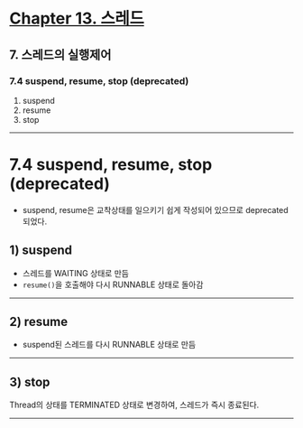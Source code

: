 # <a href = "../README.md" target="_blank">Chapter 13. 스레드</a>
## 7. 스레드의 실행제어
### 7.4 suspend, resume, stop (deprecated)
1) suspend
2) resume
3) stop

---

# 7.4 suspend, resume, stop (deprecated)
- suspend, resume은 교착상태를 일으키기 쉽게 작성되어 있으므로 deprecated 되었다.

## 1) suspend
- 스레드를 WAITING 상태로 만듬
- `resume()`을 호출해야 다시 RUNNABLE 상태로 돌아감

---

## 2) resume
- suspend된 스레드를 다시 RUNNABLE 상태로 만듬

---

## 3) stop
Thread의 상태를 TERMINATED 상태로 변경하여, 스레드가 즉시 종료된다.

---
